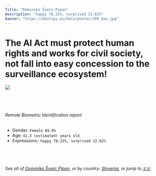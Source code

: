 ```yaml
---
Title: "Dominika Švarc Pipan"
Description: "happy 78.22%, surprised 12.62%"
banner: "https://dontspy.eu/data/photos/209_box.jpg"
---
```


# The AI Act must protect human rights and works for civil society, not fall into easy concession to the surveillance ecosystem!

<link rel="stylesheet" type="text/css" href="/css/blog.css" />

<div class="is-fake" hidden>

_This is a **fake picture**_, we collect these anyway [because the AI Act](why-deepfake) negotiation moves in a way that would create more mess in our lives! for a longer explanation, read [The Dual Threat: How Losing the Biometric Battle Fuels Deepfake Proliferation](/blog/the-dual-threat-how-losing-the-biometric-battle-fuels-deepfake-proliferation/)

</div>

<!-- <img src="https://dontspy.eu/data/photos/54_box.jpg" /> -->
<img src="https://dontspy.eu/data/photos/209_box.jpg" />

## <br>

###### Remote Biometric Identification report

* <span class="label">Gender:</span> `Female 89.8%`
* <span class="label">Age:</span> `41.3 (estimated) years old`
* <span class="label">Expressions::</span> `happy 78.22%, surprised 12.62%`

## <br>

###### See all of [Dominika Švarc Pipan](/policymaker#Dominika%20%C5%A0varc%20Pipan), or by country: [Slovenia](/country#Slovenia), or jump to [🇪🇸](/x/108).

## <br>